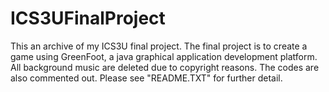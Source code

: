 # ICS3UFinalProject
This an archive of my ICS3U final project.
The final project is to create a game using GreenFoot, a java graphical application development platform.
All background music are deleted due to copyright reasons. The codes are also commented out.
Please see "README.TXT" for further detail.

